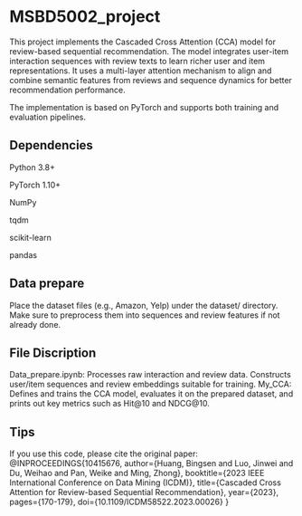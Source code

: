 # MSBD5002_project
This project implements the Cascaded Cross Attention (CCA) model for review-based sequential recommendation. The model integrates user-item interaction sequences with review texts to learn richer user and item representations. It uses a multi-layer attention mechanism to align and combine semantic features from reviews and sequence dynamics for better recommendation performance.

The implementation is based on PyTorch and supports both training and evaluation pipelines.

## Dependencies
Python 3.8+

PyTorch 1.10+

NumPy

tqdm

scikit-learn

pandas

## Data prepare
Place the dataset files (e.g., Amazon, Yelp) under the dataset/ directory. Make sure to preprocess them into sequences and review features if not already done.

## File Discription
Data_prepare.ipynb: Processes raw interaction and review data. Constructs user/item sequences and review embeddings suitable for training.
My_CCA: Defines and trains the CCA model, evaluates it on the prepared dataset, and prints out key metrics such as Hit@10 and NDCG@10.

## Tips
If you use this code, please cite the original paper:
@INPROCEEDINGS{10415676,
  author={Huang, Bingsen and Luo, Jinwei and Du, Weihao and Pan, Weike and Ming, Zhong},
  booktitle={2023 IEEE International Conference on Data Mining (ICDM)},
  title={Cascaded Cross Attention for Review-based Sequential Recommendation},
  year={2023},
  pages={170-179},
  doi={10.1109/ICDM58522.2023.00026}
}
